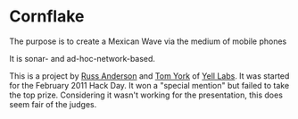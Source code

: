 # Cornflake

The purpose is to create a Mexican Wave via the medium of mobile phones

It is sonar- and ad-hoc-network-based.

This is a project by [Russ Anderson](http://github.com/rux/) and [Tom York](http://github.com/tyork/) of [Yell Labs](http://www.yell.com/mobilephones/yell-labs.html).  It was started for the February 2011 Hack Day.  It won a "special mention" but failed to take the top prize.  Considering it wasn't working for the presentation, this does seem fair of the judges.